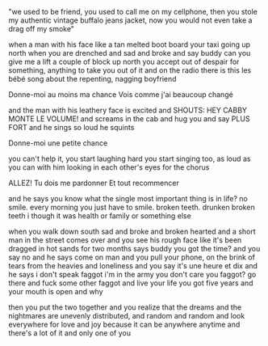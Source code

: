 "we used to be friend, you used to call me on my cellphone,
then you stole my authentic vintage buffalo jeans jacket,
now you would not even take a drag
off my smoke"

when a man with his face like a tan melted boot
board your taxi going up north
when you are drenched and sad and broke
and say buddy can you give me a lift a couple of block up north
you accept
out of despair for something, anything to take you out of it
and on the radio there is this les bébé song about the repenting, nagging boyfriend

Donne-moi au moins ma chance
Vois comme j'ai beaucoup changé

and the man with his leathery face is excited and SHOUTS: HEY CABBY MONTE LE VOLUME!
and screams in the cab and hug you and say PLUS FORT
and he sings so loud he squints

Donne-moi une petite chance

you can't help it, you start laughing hard you start singing too, as loud as you can with him
looking in each other's eyes for the chorus

ALLEZ! 
Tu dois me pardonner
Et tout recommencer

and he says you know what the single most important thing is in life?
no
smile. every morning you just have to smile.
broken teeth. drunken broken teeth
i though it was health or family or something else

when you walk down south sad and broke and broken hearted
and a short man in the street comes over
and you see his rough face
like it's been dragged in hot sands for two months
says buddy you got the time?
and you say no and he says come on man
and you pull your phone, on the brink of tears from the heavies and loneliness
and you say it's une heure et dix and he says i don't speak faggot
i'm in the army you don't care you faggot?
go there and fuck some other faggot and live your life you got five years
and your mouth is open and why

then you put the two together and you realize that the dreams and the nightmares are unevenly distributed, and random and random and look everywhere for love and joy because it can be anywhere anytime and there's a lot of it and only one of you
